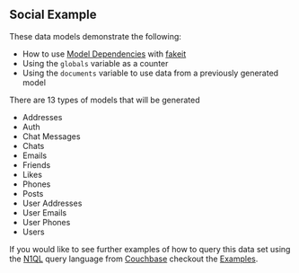 ## Social Example

These data models demonstrate the following:

- How to use [Model Dependencies](https://github.com/bentonam/fakeit#model-dependencies) with [fakeit](https://github.com/bentonam/fakeit)
- Using the `globals` variable as a counter
- Using the `documents` variable to use data from a previously generated model

There are 13 types of models that will be generated

- Addresses
- Auth
- Chat Messages
- Chats
- Emails
- Friends
- Likes
- Phones
- Posts
- User Addresses
- User Emails
- User Phones
- Users

If you would like to see further examples of how to query this data set using the [N1QL](http://www.couchbase.com/n1ql) query language from [Couchbase](http://www.couchbase.com/) checkout the [Examples](docs/n1ql/).


